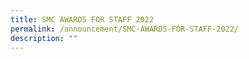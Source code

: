 ```yaml
---
title: SMC AWARDS FOR STAFF 2022
permalink: /announcement/SMC-AWARDS-FOR-STAFF-2022/
description: ""
---
```

